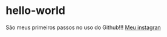 # hello-world
São meus primeiros passos no uso do Github!!!
[Meu instagran](https://www.instagram.com/leandro_cfilho/)
